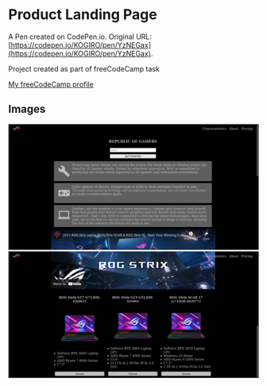 # Product Landing Page

A Pen created on CodePen.io. Original URL: [https://codepen.io/KOGIRO/pen/YzNEGax](https://codepen.io/KOGIRO/pen/YzNEGax).

Project created as part of freeCodeCamp task

[My freeCodeCamp profile](https://www.freecodecamp.org/kogiro)

## Images

![](https://github.com/KOGIR0/product-landing-page/blob/main/imgs/plp1.png)
![](https://github.com/KOGIR0/product-landing-page/blob/main/imgs/plp2.png)
